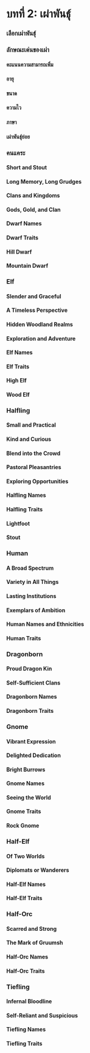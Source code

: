 # บทที่ 2: เผ่าพันธุ์
### เลือกเผ่าพันธุ์
### ลักษณะเด่นของเผ่า
#### คะแนนความสามารถเพิ่ม
#### อายุ
#### ขนาด
#### ความไว
#### ภาษา
#### เผ่าพันธุ์ย่อย
### คนแคระ
#### Short and Stout
#### Long Memory, Long Grudges
#### Clans and Kingdoms
#### Gods, Gold, and Clan
#### Dwarf Names
#### Dwarf Traits
#### Hill Dwarf
#### Mountain Dwarf
### Elf
#### Slender and Graceful
#### A Timeless Perspective
#### Hidden Woodland Realms
#### Exploration and Adventure
#### Elf Names
#### Elf Traits
#### High Elf
#### Wood Elf
### Halfling
#### Small and Practical
#### Kind and Curious
#### Blend into the Crowd
#### Pastoral Pleasantries
#### Exploring Opportunities
#### Halfling Names
#### Halfling Traits
#### Lightfoot
#### Stout
### Human
#### A Broad Spectrum
#### Variety in All Things
#### Lasting Institutions
#### Exemplars of Ambition
#### Human Names and Ethnicities
#### Human Traits
### Dragonborn
#### Proud Dragon Kin
#### Self-Sufficient Clans
#### Dragonborn Names
#### Dragonborn Traits
### Gnome
#### Vibrant Expression
#### Delighted Dedication
#### Bright Burrows
#### Gnome Names
#### Seeing the World
#### Gnome Traits
#### Rock Gnome
### Half-Elf
#### Of Two Worlds
#### Diplomats or Wanderers
#### Half-Elf Names
#### Half-Elf Traits
### Half-Orc
#### Scarred and Strong
#### The Mark of Gruumsh
#### Half-Orc Names
#### Half-Orc Traits
### Tiefling
#### Infernal Bloodline
#### Self-Reliant and Suspicious
#### Tiefling Names
#### Tiefling Traits